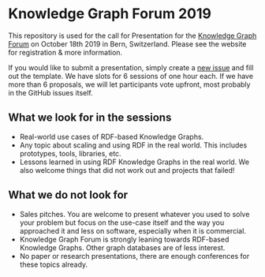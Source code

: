 # Knowledge Graph Forum 2019

This repository is used for the call for Presentation for the [Knowledge Graph Forum](https://dinacon.ch/knowledge-graph-forum-2019/) on October 18th 2019 in Bern, Switzerland.
Please see the website for registration & more information.

If you would like to submit a presentation, simply create a [new issue](https://github.com/zazuko/knowledge-graph-forum/issues/new) and fill out the template.
We have slots for 6 sessions of one hour each.
If we have more than 6 proposals, we will let participants vote upfront, most probably in the GitHub issues itself.

## What we look for in the sessions

* Real-world use cases of RDF-based Knowledge Graphs.
* Any topic about scaling and using RDF in the real world. This includes prototypes, tools, libraries, etc.
* Lessons learned in using RDF Knowledge Graphs in the real world. We also welcome things that did not work out and projects that failed!

## What we do not look for

* Sales pitches. You are welcome to present whatever you used to solve your problem but focus on the use-case itself and the way you approached it and less on software, especially when it is commercial.
* Knowledge Graph Forum is strongly leaning towards RDF-based Knowledge Graphs. Other graph databases are of less interest.
* No paper or research presentations, there are enough conferences for these topics already.
